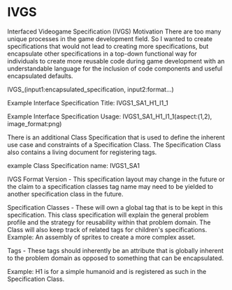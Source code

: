 # IVGS

Interfaced Videogame Specification (IVGS)
Motivation
There are too many unique processes in the game development field. So I wanted to create specifications that would not lead to creating more specifications, but encapsulate other specifications in a top-down functional way for individuals to create more reusable code during game development with an understandable language for the inclusion of code components and useful encapsulated defaults.

IVGS<IVGS Format Version>_<Specification  Class>_<Tags>_<Revision>(input1:encapsulated_specification, input2:format...)

Example Interface Specification Title:
IVGS1_SA1_H1_I1_1

Example Interface Specification Usage:
IVGS1_SA1_H1_I1_1(aspect:(1,2), image_format:png)

There is an additional Class Specification that is used to define the inherent use case and constraints of a Specification Class. The Specification Class also contains a living document for registering tags.

example Class Specification name:
IVGS1_SA1

IVGS Format Version - This specification layout may change in the future or the claim to a specification classes tag name may need to be yielded to another specification class in the future.

Specification Classes - These will own a global tag that is to be kept in this specification. This class specification will explain the general problem profile and the strategy for reusability within that problem domain. The Class will also keep track of related tags for children's specifications.
Example: An assembly of sprites to create a more complex asset. 

Tags - These tags should inherently be an attribute that is globally inherent to the problem domain as opposed to something that can be encapsulated. 

Example: H1 is for a simple humanoid and is registered as such in the Specification Class. 
  
